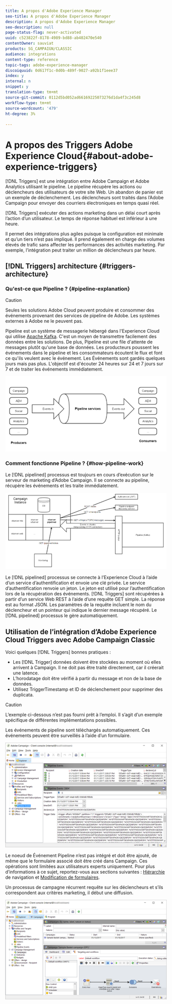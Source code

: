 ```yaml
---
title: A propos d'Adobe Experience Manager
seo-title: A propos d'Adobe Experience Manager
description: A propos d'Adobe Experience Manager
seo-description: null
page-status-flag: never-activated
uuid: c523822f-8178-4989-bd88-ab402470e540
contentOwner: sauviat
products: SG_CAMPAIGN/CLASSIC
audience: integrations
content-type: reference
topic-tags: adobe-experience-manager
discoiquuid: 0d617f1c-0d0b-489f-9027-a92b1f1eee37
index: y
internal: n
snippet: y
translation-type: tm+mt
source-git-commit: 0112d5bd052ad66169225073276d1da4f3c245d8
workflow-type: tm+mt
source-wordcount: '479'
ht-degree: 3%

---
```



# A propos des Triggers Adobe Experience Cloud{#about-adobe-experience-triggers}

[!DNL Triggers] est une intégration entre Adobe Campaign et Adobe Analytics utilisant le pipeline. Le pipeline récupère les actions ou déclencheurs des utilisateurs de votre site Web. Un abandon de panier est un exemple de déclenchement. Les déclencheurs sont traités dans l’Adobe Campaign pour envoyer des courriers électroniques en temps quasi réel.

[!DNL Triggers] exécuter des actions marketing dans un délai court après l’action d’un utilisateur. Le temps de réponse habituel est inférieur à une heure.

Il permet des intégrations plus agiles puisque la configuration est minimale et qu’un tiers n’est pas impliqué.
Il prend également en charge des volumes élevés de trafic sans affecter les performances des activités marketing. Par exemple, l’intégration peut traiter un million de déclencheurs par heure.

## [!DNL Triggers] architecture {#triggers-architecture}

### Qu&#39;est-ce que Pipeline ? {#pipeline-explanation}

>[!CAUTION]
>
>Seules les solutions Adobe Cloud peuvent produire et consommer des événements provenant des services de pipeline de Adobe. Les systèmes externes à Adobe ne le peuvent pas.

Pipeline est un système de messagerie hébergé dans l&#39;Experience Cloud qui utilise [Apache Kafka](http://kafka.apache.org/). C&#39;est un moyen de transmettre facilement des données entre les solutions. De plus, Pipeline est une file d&#39;attente de messages plutôt qu&#39;une base de données. Les producteurs poussent les événements dans le pipeline et les consommateurs écoutent le flux et font ce qu&#39;ils veulent avec le événement. Les Événements sont gardés quelques jours mais pas plus. L&#39;objectif est d&#39;écouter 24 heures sur 24 et 7 jours sur 7 et de traiter les événements immédiatement.

![](assets/triggers_1.png)

### Comment fonctionne Pipeline ? {#how-pipeline-work}

Le [!DNL pipelined] processus est toujours en cours d’exécution sur le serveur de marketing d’Adobe Campaign. Il se connecte au pipeline, récupère les événements et les traite immédiatement.

![](assets/triggers_2.png)

Le [!DNL pipelined] processus se connecte à l’Experience Cloud à l’aide d’un service d’authentification et envoie une clé privée. Le service d’authentification renvoie un jeton. Le jeton est utilisé pour l’authentification lors de la récupération des événements. [!DNL Triggers] sont récupérées à partir d’un service Web REST à l’aide d’une requête GET simple. La réponse est au format JSON. Les paramètres de la requête incluent le nom du déclencheur et un pointeur qui indique le dernier message récupéré. Le [!DNL pipelined] processus le gère automatiquement.

## Utilisation de l’intégration d’Adobe Experience Cloud Triggers avec Adobe Campaign Classic

Voici quelques [!DNL Triggers] bonnes pratiques :

* Les [!DNL Trigger] données doivent être stockées au moment où elles arrivent à Campaign. Il ne doit pas être traité directement, car il créerait une latence.
* L’horodatage doit être vérifié à partir du message et non de la base de données.
* Utilisez TriggerTimestamp et ID de déclenchement pour supprimer des duplicata.

>[!CAUTION]
>
>L’exemple ci-dessous n’est pas fourni prêt à l’emploi. Il s’agit d’un exemple spécifique de différentes implémentations possibles.

Les événements de pipeline sont téléchargés automatiquement. Ces événements peuvent être surveillés à l’aide d’un formulaire.

![](assets/triggers_3.png)

Le noeud de Événement Pipeline n’est pas intégré et doit être ajouté, de même que le formulaire associé doit être créé dans Campaign. Ces opérations sont limitées aux utilisateurs experts uniquement. Pour plus d’informations à ce sujet, reportez-vous aux sections suivantes : [Hiérarchie](../../configuration/using/about-navigation-hierarchy.md) de navigation et [Modification de formulaires](../../configuration/using/editing-forms.md).

Un processus de campagne récurrent requête sur les déclencheurs et s’ils correspondent aux critères marketing, il début une diffusion.

![](assets/triggers_4.png)
